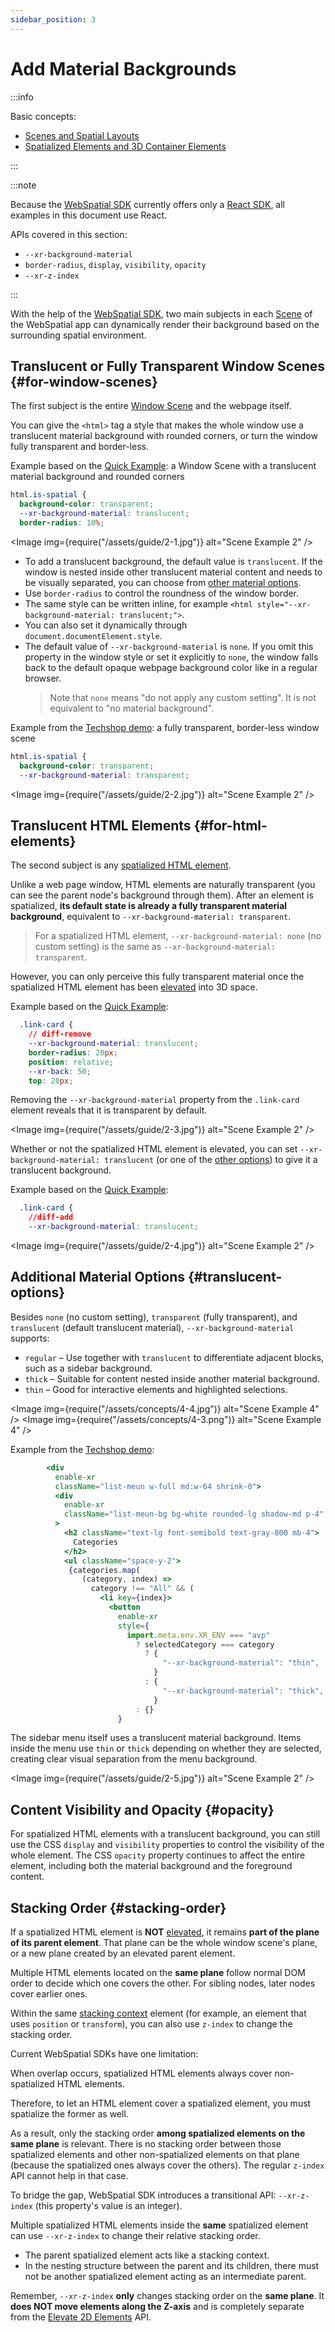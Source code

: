 ```yaml
---
sidebar_position: 3
---
```


# Add Material Backgrounds

:::info

Basic concepts:

- [Scenes and Spatial Layouts](/docs/core-concepts/scenes-and-spatial-layouts)
- [Spatialized Elements and 3D Container Elements](/docs/core-concepts/spatialized-elements-and-3d-container-elements)

:::

:::note

Because the [WebSpatial SDK](/docs/core-concepts/unique-concepts-in-webspatial#webspatial-sdk) currently offers only a [React SDK](/docs/development-guide/enabling-webspatial-in-web-projects/step-1-install-the-webspatial-sdk#react-sdk), all examples in this document use React.

APIs covered in this section:

- `--xr-background-material`
- `border-radius`, `display`, `visibility`, `opacity`
- `--xr-z-index`

:::

With the help of the [WebSpatial SDK](/docs/core-concepts/unique-concepts-in-webspatial#webspatial-sdk), two main subjects in each [Scene](/docs/core-concepts/scenes-and-spatial-layouts) of the WebSpatial app can dynamically render their background based on the surrounding spatial environment.

## Translucent or Fully Transparent Window Scenes {#for-window-scenes}

The first subject is the entire [Window Scene](/docs/core-concepts/scenes-and-spatial-layouts#scenes-window) and the webpage itself.

You can give the `<html>` tag a style that makes the whole window use a translucent material background with rounded corners, or turn the window fully transparent and border-less.

Example based on the [Quick Example](/docs/quick-example/): a Window Scene with a translucent material background and rounded corners

```css {3}
html.is-spatial {
  background-color: transparent;
  --xr-background-material: translucent;
  border-radius: 10%;
```

<Image img={require("/assets/guide/2-1.jpg")} alt="Scene Example 2" />

- To add a translucent background, the default value is `translucent`. If the window is nested inside other translucent material content and needs to be visually separated, you can choose from [other material options](#translucent-options).
- Use `border-radius` to control the roundness of the window border.
- The same style can be written inline, for example `<html style="--xr-background-material: translucent;">`.
- You can also set it dynamically through `document.documentElement.style`.
- The default value of `--xr-background-material` is `none`. If you omit this property in the window style or set it explicitly to `none`, the window falls back to the default opaque webpage background color like in a regular browser.
  > Note that `none` means "do not apply any custom setting". It is not equivalent to "no material background".

Example from the [Techshop demo](/docs/introduction/built-on-the-existing-web-ecosystem#example-techshop): a fully transparent, border-less window scene

```css {3}
html.is-spatial {
  background-color: transparent;
  --xr-background-material: transparent;
```

<Image img={require("/assets/guide/2-2.jpg")} alt="Scene Example 2" />

## Translucent HTML Elements {#for-html-elements}

The second subject is any [spatialized HTML element](/docs/development-guide/using-the-webspatial-api/spatialize-html-elements).

Unlike a web page window, HTML elements are naturally transparent (you can see the parent node's background through them). After an element is spatialized, **its default state is already a fully transparent material background**, equivalent to `--xr-background-material: transparent`.

> For a spatialized HTML element, `--xr-background-material: none` (no custom setting) is the same as `--xr-background-material: transparent`.

However, you can only perceive this fully transparent material once the spatialized HTML element has been [elevated](/docs/development-guide/using-the-webspatial-api/elevate-2d-elements) into 3D space.

Example based on the [Quick Example](/docs/quick-example/):

```css
  .link-card {
    // diff-remove
    --xr-background-material: translucent;
    border-radius: 20px;
    position: relative;
    --xr-back: 50;
    top: 20px;
```

Removing the `--xr-background-material` property from the `.link-card` element reveals that it is transparent by default.

<Image img={require("/assets/guide/2-3.jpg")} alt="Scene Example 2" />

Whether or not the spatialized HTML element is elevated, you can set `--xr-background-material: translucent` (or one of the [other options](#translucent-options)) to give it a translucent background.

Example based on the [Quick Example](/docs/quick-example/):

```css
  .link-card {
    //diff-add
    --xr-background-material: translucent;
```

<Image img={require("/assets/guide/2-4.jpg")} alt="Scene Example 2" />

## Additional Material Options {#translucent-options}

Besides `none` (no custom setting), `transparent` (fully transparent), and `translucent` (default translucent material), `--xr-background-material` supports:

- `regular` – Use together with `translucent` to differentiate adjacent blocks, such as a sidebar background.
- `thick` – Suitable for content nested inside another material background.
- `thin` – Good for interactive elements and highlighted selections.

<Image img={require("/assets/concepts/4-4.jpg")} alt="Scene Example 4" />
<Image img={require("/assets/concepts/4-3.png")} alt="Scene Example 4" />

Example from the [Techshop demo](/docs/introduction/built-on-the-existing-web-ecosystem#example-techshop):

```jsx showLineNumbers {2,5,17,19-27}
        <div
          enable-xr
          className="list-meun w-full md:w-64 shrink-0">
          <div
            enable-xr
            className="list-meun-bg bg-white rounded-lg shadow-md p-4"
          >
            <h2 className="text-lg font-semibold text-gray-800 mb-4">
              Categories
            </h2>
            <ul className="space-y-2">
             {categories.map(
                (category, index) =>
                  category !== "All" && (
                    <li key={index}>
                      <button
                        enable-xr
                        style={
                          import.meta.env.XR_ENV === "avp"
                            ? selectedCategory === category
                              ? {
                                  "--xr-background-material": "thin",
                                }
                              : {
                                  "--xr-background-material": "thick",
                                }
                            : {}
                        }
```

The sidebar menu itself uses a translucent material background. Items inside the menu use `thin` or `thick` depending on whether they are selected, creating clear visual separation from the menu background.

<Image img={require("/assets/guide/2-5.jpg")} alt="Scene Example 2" />

## Content Visibility and Opacity {#opacity}

For spatialized HTML elements with a translucent background, you can still use the CSS `display` and `visibility` properties to control the visibility of the whole element.
The CSS `opacity` property continues to affect the entire element, including both the material background and the foreground content.

## Stacking Order {#stacking-order}

If a spatialized HTML element is **NOT** [elevated](/docs/development-guide/using-the-webspatial-api/elevate-2d-elements), it remains **part of the plane of its parent element**. That plane can be the whole window scene's plane, or a new plane created by an elevated parent element.

Multiple HTML elements located on the **same plane** follow normal DOM order to decide which one covers the other. For sibling nodes, later nodes cover earlier ones.

Within the same [stacking context](https://developer.mozilla.org/en-US/docs/Web/CSS/CSS_positioned_layout/Stacking_context) element (for example, an element that uses `position` or `transform`), you can also use `z-index` to change the stacking order.

Current WebSpatial SDKs have one limitation:

When overlap occurs, spatialized HTML elements always cover non-spatialized HTML elements.

Therefore, to let an HTML element cover a spatialized element, you must spatialize the former as well.

As a result, only the stacking order **among spatialized elements on the same plane** is relevant. There is no stacking order between those spatialized elements and other non-spatialized elements on that plane (because the spatialized ones always cover the others). The regular `z-index` API cannot help in that case.

To bridge the gap, WebSpatial SDK introduces a transitional API: `--xr-z-index` (this property's value is an integer).

Multiple spatialized HTML elements inside the **same** spatialized element can use `--xr-z-index` to change their relative stacking order.

- The parent spatialized element acts like a stacking context.
- In the nesting structure between the parent and its children, there must not be another spatialized element acting as an intermediate parent.

Remember, `--xr-z-index` **only** changes stacking order on the **same plane**. It **does NOT move elements along the Z-axis** and is completely separate from the [Elevate 2D Elements](/docs/development-guide/using-the-webspatial-api/elevate-2d-elements) API.
